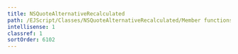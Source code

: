 ```yaml
---
title: NSQuoteAlternativeRecalculated
path: /EJScript/Classes/NSQuoteAlternativeRecalculated/Member functions
intellisense: 1
classref: 1
sortOrder: 6102
---
```





